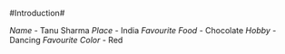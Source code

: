 #Introduction#

*Name*  - Tanu Sharma
*Place*  - India
*Favourite Food* - Chocolate
*Hobby* - Dancing
*Favourite Color* - Red
